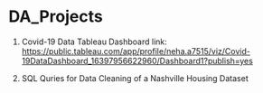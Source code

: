 # DA_Projects

1) Covid-19 Data Tableau Dashboard link:
https://public.tableau.com/app/profile/neha.a7515/viz/Covid-19DataDashboard_16397956622960/Dashboard1?publish=yes

2) SQL Quries for Data Cleaning of a Nashville Housing Dataset
